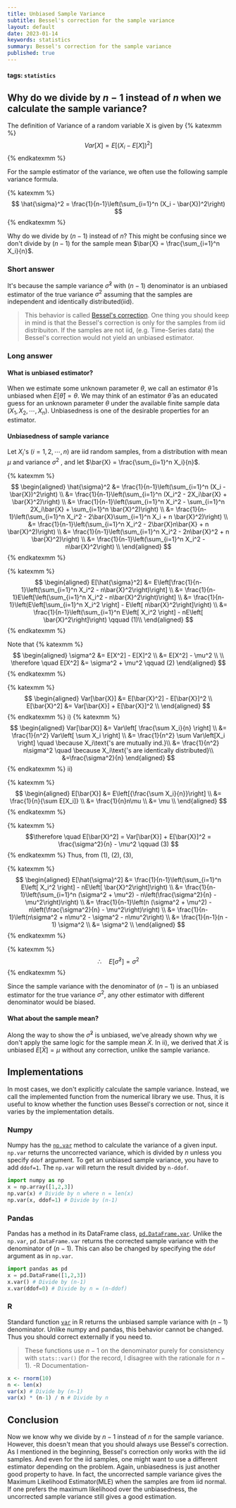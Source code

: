 ```yaml
---
title: Unbiased Sample Variance
subtitle: Bessel's correction for the sample variance
layout: default
date: 2023-01-14
keywords: statistics
summary: Bessel's correction for the sample variance
published: true
---
```

#### tags: `statistics`

## Why do we divide by $n-1$ instead of $n$ when we calculate the sample variance?

The definition of Variance of a random variable X is given by
{% katexmm %}
$$
Var[X] = E\left[(X_i - E[X])^2\right]
$$
{% endkatexmm %}

For the sample estimator of the variance, we often use the following sample
variance formula.

{% katexmm %}
$$
\hat{\sigma}^2 = \frac{1}{n-1}\left(\sum_{i=1}^n (X_i - \bar{X})^2\right) 
$$
{% endkatexmm %}

Why do we divide by $(n-1)$ instead of $n$? This might be confusing since we don't divide by $(n-1)$ for the sample mean $\bar{X} = \frac{\sum_{i=1}^n X_i}{n}$.

### Short answer 

It's because the sample variance $\hat{\sigma}^2$ with $(n-1)$ denominator is an unbiased estimator of the true variance $\sigma^2$ assuming that the samples are independent and identically distributed(iid).

>This behavior is called [Bessel's correction](https://en.wikipedia.org/wiki/Bessel%27s_correction). One thing you should keep in mind is that the Bessel's correction is only for the samples from iid distribuiton. If the samples are not iid, (e.g. Time-Series data) the Bessel's correction would not yield an unbiased estimator.

### Long answer

#### What is unbiased estimator?

When we estimate some unknown parameter $\theta$, we call an estimator $\hat{\theta}$ is unbiased when $E[\hat{\theta}] = \theta$. We may think of an estimator $\hat{\theta}$ as an educated guess for an unknown parameter $\theta$ under the available finite sample data $(X_1, X_2, \cdots, X_n)$. Unbiasedness is one of the desirable properties for an estimator.

#### Unbiasedness of sample variance

Let $X_i$'s $(i = 1, 2, \cdots, n)$ are iid random samples, from a distribution
with mean $\mu$ and variance $\sigma^2$ , and let $\bar{X} = \frac{\sum_{i=1}^n
X_i}{n}$.

{% katexmm %}
$$
\begin{aligned}
\hat{\sigma}^2 &= \frac{1}{n-1}\left(\sum_{i=1}^n (X_i - \bar{X})^2\right) \\
&= \frac{1}{n-1}\left(\sum_{i=1}^n (X_i^2 - 2X_i\bar{X} + \bar{X}^2)\right) \\
&= \frac{1}{n-1}\left(\sum_{i=1}^n X_i^2 - \sum_{i=1}^n 2X_i\bar{X} + \sum_{i=1}^n \bar{X}^2)\right) \\
&= \frac{1}{n-1}\left(\sum_{i=1}^n X_i^2 - 2\bar{X}\sum_{i=1}^n X_i + n \bar{X}^2)\right) \\
&= \frac{1}{n-1}\left(\sum_{i=1}^n X_i^2 - 2\bar{X}n\bar{X} + n \bar{X}^2)\right) \\
&= \frac{1}{n-1}\left(\sum_{i=1}^n X_i^2 - 2n\bar{X}^2 + n \bar{X}^2)\right) \\
&= \frac{1}{n-1}\left(\sum_{i=1}^n X_i^2 - n\bar{X}^2\right) \\
\end{aligned}
$$
{% endkatexmm %}

{% katexmm %}
$$
\begin{aligned}
E[\hat{\sigma}^2] &= E\left[\frac{1}{n-1}\left(\sum_{i=1}^n X_i^2 - n\bar{X}^2\right)\right] \\
&= \frac{1}{n-1}E\left[\left(\sum_{i=1}^n X_i^2 - n\bar{X}^2\right)\right] \\
&= \frac{1}{n-1}\left(E\left[\sum_{i=1}^n X_i^2 \right] - E\left[ n\bar{X}^2\right]\right) \\
&= \frac{1}{n-1}\left(\sum_{i=1}^n E\left[ X_i^2 \right] - nE\left[ \bar{X}^2\right]\right) \qquad (1)\\
\end{aligned}
$$
{% endkatexmm %}

Note that
{% katexmm %}
$$
\begin{aligned}
\sigma^2 &= E[X^2] - E[X]^2 \\
&= E[X^2] - \mu^2 \\
\\
\therefore \quad E[X^2] &= \sigma^2 + \mu^2 \qquad (2)
\end{aligned}
$$
{% endkatexmm %}

{% katexmm %}
$$
\begin{aligned}
Var[\bar{X}] &= E[\bar{X}^2] - E[\bar{X}]^2 \\ 
E[\bar{X}^2] &= Var[\bar{X}] + E[\bar{X}]^2 \\ 
\end{aligned}
$$
{% endkatexmm %}
i)
{% katexmm %}
$$
\begin{aligned}
Var[\bar{X}] &= Var\left[ \frac{\sum X_i}{n} \right] \\
&= \frac{1}{n^2} Var\left[ \sum X_i \right] \\
&= \frac{1}{n^2} \sum Var\left[X_i \right] \quad \because X_i\text{'s are mutually ind.}\\
&= \frac{1}{n^2} n\sigma^2 \quad \because X_i\text{'s are identically distributed}\\
&=\frac{\sigma^2}{n}
\end{aligned}
$$
{% endkatexmm %}
ii)

{% katexmm %}
$$
\begin{aligned}
E[\bar{X}] &= E\left[{\frac{\sum X_i}{n}}\right] \\
&= \frac{1}{n}{\sum E[X_i]} \\
&= \frac{1}{n}n\mu \\
&= \mu \\
\end{aligned}
$$
{% endkatexmm %}

{% katexmm %}
$$\therefore \quad E[\bar{X}^2] = Var[\bar{X}] + E[\bar{X}]^2 =
\frac{\sigma^2}{n} - \mu^2 \qquad (3)
$$
{% endkatexmm %}
Thus, from (1), (2), (3),

{% katexmm %}
$$
\begin{aligned}
E[\hat{\sigma}^2] &= \frac{1}{n-1}\left(\sum_{i=1}^n E\left[ X_i^2 \right] - nE\left[ \bar{X}^2\right]\right) \\
&= \frac{1}{n-1}\left(\sum_{i=1}^n (\sigma^2 + \mu^2) - n\left(\frac{\sigma^2}{n} - \mu^2\right)\right) \\
&= \frac{1}{n-1}\left(n (\sigma^2 + \mu^2) - n\left(\frac{\sigma^2}{n} - \mu^2\right)\right) \\
&= \frac{1}{n-1}\left(n\sigma^2 + n\mu^2 - \sigma^2 - n\mu^2\right) \\
&= \frac{1}{n-1}(n - 1) \sigma^2 \\
&= \sigma^2 \\
\end{aligned}
$$
{% endkatexmm %}

{% katexmm %}
$$
\therefore \quad E[\hat{\sigma}^2] = \sigma^2
$$
{% endkatexmm %}

Since the sample variance with the denominator of $(n-1)$ is an unbiased estimator for the true variance $\sigma^2$, any other estimator with different denominator would be biased.

#### What about the sample mean?

Along the way to show the $\hat{\sigma}^2$ is unbiased, we've already shown why we don't apply the same logic for the sample mean $\bar{X}$. In ii), we derived that $\bar{X}$ is unbiased $E[\bar{X}] = \mu$ without any correction, unlike the sample variance.

## Implementations

In most cases, we don't explicitly calculate the sample variance. Instead, we call the implemented function from the numerical library we use. Thus, it is useful to know whether the function uses Bessel's correction or not, since it varies by the implementation details.

### Numpy
Numpy has the [`np.var`](https://numpy.org/doc/stable/reference/generated/numpy.var.html) method to calculate the variance of a given input. `np.var` returns the uncorrected variance, which is divided by $n$ unless you specify `ddof` argument. To get an unbiased sample variance, you have to add `ddof=1`. The `np.var` will return the result divided by `n-ddof`.
```python
import numpy as np
x = np.array([1,2,3])
np.var(x) # Divide by n where n = len(x)
np.var(x, ddof=1) # Divide by (n-1)
```

### Pandas
Pandas has a method in its DataFrame class, [`pd.DataFrame.var`](https://pandas.pydata.org/docs/reference/api/pandas.DataFrame.var.html). Unlike the `np.var`, `pd.DataFrame.var` returns the corrected sample variance with the denominator of $(n-1)$. This can also be changed by specifying the `ddof` argument as in `np.var`.
```python
import pandas as pd
x = pd.DataFrame([1,2,3])
x.var() # Divide by (n-1)
x.var(ddof=0) # Divide by n = (n-ddof)
```

### R
Standard function [`var`](https://www.rdocumentation.org/packages/cmvnorm/versions/1.0-7/topics/var) in R returns the unbiased sample variance with $(n-1)$ denominator. Unlike numpy and pandas, this behavior cannot be changed. Thus you should correct externally if you need to.

>These functions use $n−1$ on the denominator purely for consistency with `stats::var()` (for the record, I disagree with the rationale for $n−1$).
>-R Documentation-

```R
x <- rnorm(10)
n <- len(x)
var(x) # Divide by (n-1)
var(x) * (n-1) / n # Divide by n
```

## Conclusion

Now we know why we divide by $n-1$ instead of $n$ for the sample variance. However, this doesn't mean that you should always use Bessel's correction. As I mentioned in the beginning, Bessel's correction only works with the iid samples. And even for the iid samples, one might want to use a different estimator depending on the problem. Again, unbiasedness is just another good property to have. In fact, the uncorrected sample variance gives the Maximum Likelihood Estimator(MLE) when the samples are from iid normal. If one prefers the maximum likelihood over the unbiasedness, the uncorrected sample variance still gives a good estimation.

